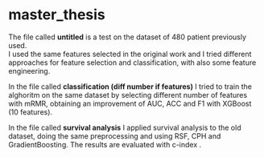 # master_thesis

The file called <b>untitled</b> is a test on the dataset of 480 patient previously used.<br>
I used the same features selected in the original work and I tried different approaches for feature selection and classification, with also some feature engineering.

In the file called <b>classification (diff number if features)</b> I tried to train the alghoritm on the same dataset by selecting different number of features with mRMR, obtaining an improvement of AUC, ACC and F1 with XGBoost (10 features).<br>

In the file called <b>survival analysis</b> I applied survival analysis to the old dataset, doing the same preprocessing and using RSF, CPH and GradientBoosting. The results are evaluated with c-index .<br>
